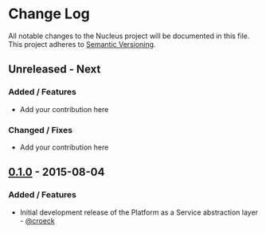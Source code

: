 # Change Log
All notable changes to the Nucleus project will be documented in this file.
This project adheres to [Semantic Versioning](http://semver.org/).

## Unreleased - Next

### Added / Features
* Add your contribution here

### Changed / Fixes
* Add your contribution here

## [0.1.0] - 2015-08-04

### Added / Features
* Initial development release of the Platform as a Service abstraction layer - [@croeck](https://github.com/croeck)


[0.1.0]: https://github.com/stefan-kolb/paasal/releases/tag/0.1.0
